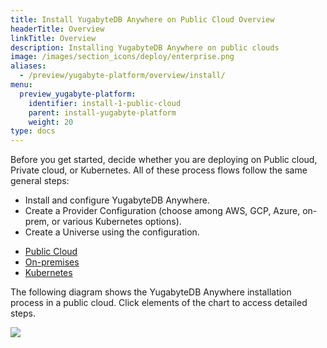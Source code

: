 ```yaml
---
title: Install YugabyteDB Anywhere on Public Cloud Overview
headerTitle: Overview
linkTitle: Overview
description: Installing YugabyteDB Anywhere on public clouds
image: /images/section_icons/deploy/enterprise.png
aliases:
  - /preview/yugabyte-platform/overview/install/
menu:
  preview_yugabyte-platform:
    identifier: install-1-public-cloud
    parent: install-yugabyte-platform
    weight: 20
type: docs
---
```


Before you get started, decide whether you are deploying on Public cloud, Private cloud, or Kubernetes. All of these process flows follow the same general steps:

- Install and configure YugabyteDB Anywhere.
- Create a Provider Configuration (choose among AWS, GCP, Azure, on-prem, or various Kubernetes options).
- Create a Universe using the configuration.

<ul class="nav nav-tabs-alt nav-tabs-yb">
  <li >
    <a href="../public-cloud/" class="nav-link active">
      <i class="fa-solid fa-cloud"></i>
      Public Cloud
    </a>
  </li>

  <li >
    <a href="../private-cloud/" class="nav-link">
      <i class="fa-solid fa-building"></i>
      On-premises
    </a>
  </li>

  <li>
    <a href="../kubernetes/" class="nav-link">
      <i class="fa-regular fa-dharmachakra" aria-hidden="true"></i>
      Kubernetes
    </a>
  </li>

</ul>

The following diagram shows the YugabyteDB Anywhere installation process in a public cloud. Click elements of the chart to access detailed steps.

<div class="image-with-map">
<img src="/images/ee/flowchart/yb-install-public-cloud.png" usemap="#image-map">

<map name="image-map">
    <area alt="AWS prep environment" title="AWS prep environment" href="../../prepare-environment/aws/" coords="166,404,296,480" shape="rect" style="width: 16.5%;height: 4.1%;top: 21.2%;left: 17.5%;">
    <area alt="GCP prep environment" title="GCP prep environment" href="../../prepare-environment/gcp/" coords="378,404,521,480" shape="rect" style="width: 16.5%;height: 4.1%;top: 21.2%;left: 41.8%;">
    <area alt="Azure prep environment" title="Azure prep environment" href="../../prepare-environment/azure/" coords="590,404,746,480" shape="rect" style="width: 16.5%;height: 4.1%;top: 21.2%;left: 66%;">
    <area alt="Prerequisites" title="Prerequisites" href="../../prerequisites/default/" coords="320,555,581,722" shape="rect" style="width: 30%;height: 9%;top: 29%;left: 35%;">
    <area alt="Prepare environment" title="Prepare environment" href="../../prepare-environment/aws/" coords="324,558,574,711" shape="rect" style="width: 81%;height: 3.2%;top: 40.3%;left: 9.5%;">
    <area alt="Online installation" title="Online installation" href="../../install-software/default/" coords="236,1054,394,1112" shape="rect" style="width: 19%;height: 3.4%;top: 55.4%;left: 25.5%;">
    <area alt="Airgapped installation" title="Airgapped installation" href="../../install-software/airgapped/" coords="502,1053,666,1114" shape="rect" style="width: 19%;height: 3.4%;top: 55.4%;left: 55.5%;">
</map>
</div>
